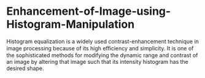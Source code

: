 # Enhancement-of-Image-using-Histogram-Manipulation
Histogram equalization is a widely used contrast-enhancement technique in image processing because of its high eﬃciency and simplicity.  It is one of the sophisticated methods for modifying the dynamic range and contrast of an image by altering that image such that its intensity histogram has the desired shape. 
